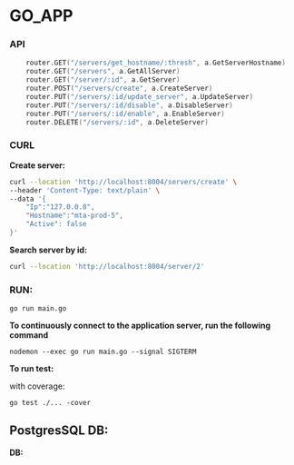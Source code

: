 # GO_APP
### API

```go
	router.GET("/servers/get_hostname/:thresh", a.GetServerHostname)
	router.GET("/servers", a.GetAllServer)
	router.GET("/server/:id", a.GetServer)
	router.POST("/servers/create", a.CreateServer)
	router.PUT("/servers/:id/update_server", a.UpdateServer)
	router.PUT("/servers/:id/disable", a.DisableServer)
	router.PUT("/servers/:id/enable", a.EnableServer)
	router.DELETE("/servers/:id", a.DeleteServer)
```

### CURL

**Create server:**
```bash
curl --location 'http://localhost:8004/servers/create' \
--header 'Content-Type: text/plain' \
--data '{
	"Ip":"127.0.0.8",
	"Hostname":"mta-prod-5",
	"Active": false
}'
```

**Search server by id:**
```bash
curl --location 'http://localhost:8004/server/2'
```

### RUN:

`go run main.go`

**To continuously connect to the application server, run the following command**

`nodemon --exec go run main.go --signal SIGTERM`

**To run test:**

with coverage:

`go test ./... -cover` 

## PostgresSQL DB:

**DB:**

![]()

